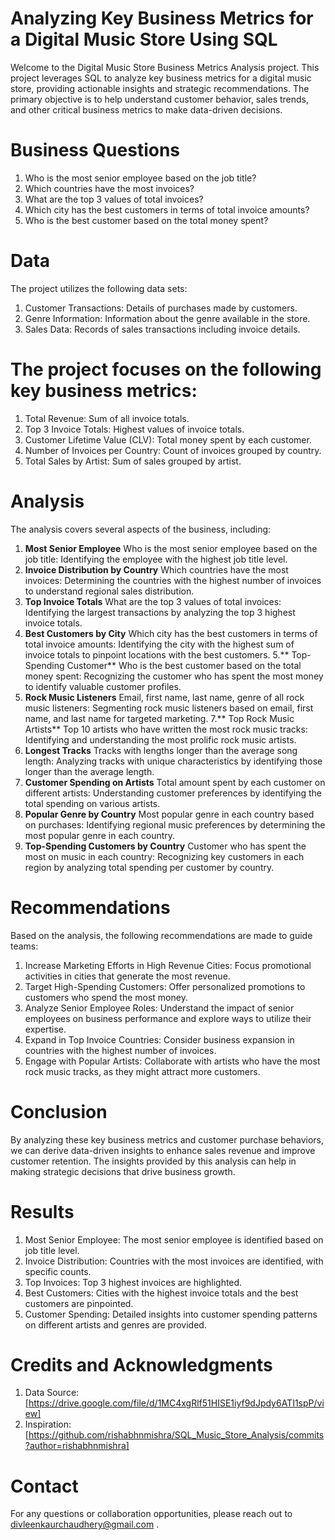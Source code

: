 # Analyzing Key Business Metrics for a Digital Music Store Using SQL
Welcome to the Digital Music Store Business Metrics Analysis project. This project leverages SQL to analyze key business metrics for a digital music store, providing actionable insights and strategic recommendations. The primary objective is to help understand customer behavior, sales trends, and other critical business metrics to make data-driven decisions.

# **Business Questions**
1. Who is the most senior employee based on the job title?
2. Which countries have the most invoices?
3. What are the top 3 values of total invoices?
4. Which city has the best customers in terms of total invoice amounts?
5. Who is the best customer based on the total money spent?

# **Data**
The project utilizes the following data sets:

1. Customer Transactions: Details of purchases made by customers.
2. Genre Information: Information about the genre available in the store.
3. Sales Data: Records of sales transactions including invoice details.

# The project focuses on the following key **business metrics**:

1. Total Revenue: Sum of all invoice totals.
2. Top 3 Invoice Totals: Highest values of invoice totals.
3. Customer Lifetime Value (CLV): Total money spent by each customer.
4. Number of Invoices per Country: Count of invoices grouped by country.
5. Total Sales by Artist: Sum of sales grouped by artist.

# **Analysis**
The analysis covers several aspects of the business, including:

1. **Most Senior Employee**
Who is the most senior employee based on the job title: Identifying the employee with the highest job title level.
2. **Invoice Distribution by Country**
Which countries have the most invoices: Determining the countries with the highest number of invoices to understand regional sales distribution.
3. **Top Invoice Totals**
What are the top 3 values of total invoices: Identifying the largest transactions by analyzing the top 3 highest invoice totals.
4. **Best Customers by City**
Which city has the best customers in terms of total invoice amounts: Identifying the city with the highest sum of invoice totals to pinpoint locations with the best customers.
5.** Top-Spending Customer**
Who is the best customer based on the total money spent: Recognizing the customer who has spent the most money to identify valuable customer profiles.
6. **Rock Music Listeners**
Email, first name, last name, genre of all rock music listeners: Segmenting rock music listeners based on email, first name, and last name for targeted marketing.
7.** Top Rock Music Artists**
Top 10 artists who have written the most rock music tracks: Identifying and understanding the most prolific rock music artists.
8. **Longest Tracks**
Tracks with lengths longer than the average song length: Analyzing tracks with unique characteristics by identifying those longer than the average length.
9. **Customer Spending on Artists**
Total amount spent by each customer on different artists: Understanding customer preferences by identifying the total spending on various artists.
10. **Popular Genre by Country**
Most popular genre in each country based on purchases: Identifying regional music preferences by determining the most popular genre in each country.
11. **Top-Spending Customers by Country**
Customer who has spent the most on music in each country: Recognizing key customers in each region by analyzing total spending per customer by country.

# **Recommendations**
Based on the analysis, the following recommendations are made to guide teams:

1. Increase Marketing Efforts in High Revenue Cities: Focus promotional activities in cities that generate the most revenue.
2. Target High-Spending Customers: Offer personalized promotions to customers who spend the most money.
3. Analyze Senior Employee Roles: Understand the impact of senior employees on business performance and explore ways to utilize their expertise.
4. Expand in Top Invoice Countries: Consider business expansion in countries with the highest number of invoices.
5. Engage with Popular Artists: Collaborate with artists who have the most rock music tracks, as they might attract more customers.

# **Conclusion**
By analyzing these key business metrics and customer purchase behaviors, we can derive data-driven insights to enhance sales revenue and improve customer retention. The insights provided by this analysis can help in making strategic decisions that drive business growth.

# **Results**
1. Most Senior Employee: The most senior employee is identified based on job title level.
2. Invoice Distribution: Countries with the most invoices are identified, with specific counts.
3. Top Invoices: Top 3 highest invoices are highlighted.
4. Best Customers: Cities with the highest invoice totals and the best customers are pinpointed.
5. Customer Spending: Detailed insights into customer spending patterns on different artists and genres are provided.

# **Credits and Acknowledgments**
1. Data Source: [https://drive.google.com/file/d/1MC4xgRlf51HISE1iyf9dJpdy6ATI1spP/view]
2. Inspiration: [https://github.com/rishabhnmishra/SQL_Music_Store_Analysis/commits?author=rishabhnmishra]

# **Contact**
For any questions or collaboration opportunities, please reach out to divleenkaurchaudhery@gmail.com .
